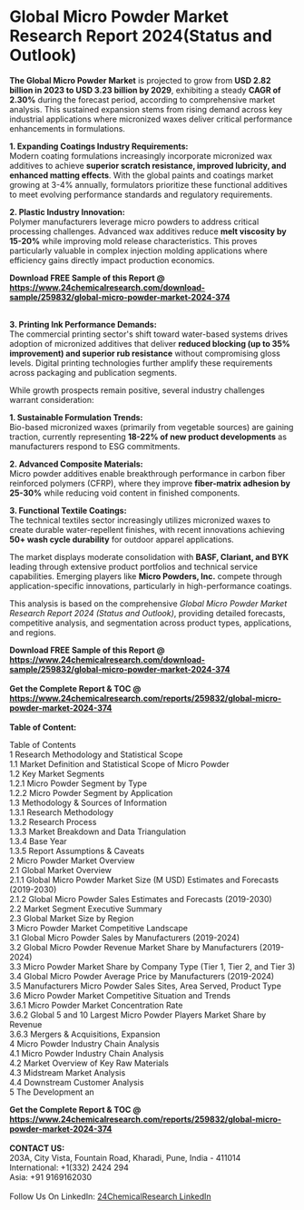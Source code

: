 <h1>Global Micro Powder Market Research Report 2024(Status and Outlook)</h1><p><strong>The Global Micro Powder Market</strong> is projected to grow from <strong>USD 2.82 billion in 2023 to USD 3.23 billion by 2029</strong>, exhibiting a steady <strong>CAGR of 2.30%</strong> during the forecast period, according to comprehensive market analysis. This sustained expansion stems from rising demand across key industrial applications where micronized waxes deliver critical performance enhancements in formulations.</p><p><strong>1. Expanding Coatings Industry Requirements:</strong><br>
Modern coating formulations increasingly incorporate micronized wax additives to achieve <strong>superior scratch resistance, improved lubricity, and enhanced matting effects</strong>. With the global paints and coatings market growing at 3-4% annually, formulators prioritize these functional additives to meet evolving performance standards and regulatory requirements.</p><p><strong>2. Plastic Industry Innovation:</strong><br>
Polymer manufacturers leverage micro powders to address critical processing challenges. Advanced wax additives reduce <strong>melt viscosity by 15-20%</strong> while improving mold release characteristics. This proves particularly valuable in complex injection molding applications where efficiency gains directly impact production economics.</p><div><b>Download FREE Sample of this Report @ 
            <a href="https://www.24chemicalresearch.com/download-sample/259832/global-micro-powder-market-2024-374">
            https://www.24chemicalresearch.com/download-sample/259832/global-micro-powder-market-2024-374</a></b></div><br><p><strong>3. Printing Ink Performance Demands:</strong><br>
The commercial printing sector's shift toward water-based systems drives adoption of micronized additives that deliver <strong>reduced blocking (up to 35% improvement) and superior rub resistance</strong> without compromising gloss levels. Digital printing technologies further amplify these requirements across packaging and publication segments.</p><p>While growth prospects remain positive, several industry challenges warrant consideration:</p><p><strong>1. Sustainable Formulation Trends:</strong><br>
Bio-based micronized waxes (primarily from vegetable sources) are gaining traction, currently representing <strong>18-22% of new product developments</strong> as manufacturers respond to ESG commitments.</p><p><strong>2. Advanced Composite Materials:</strong><br>
Micro powder additives enable breakthrough performance in carbon fiber reinforced polymers (CFRP), where they improve <strong>fiber-matrix adhesion by 25-30%</strong> while reducing void content in finished components.</p><p><strong>3. Functional Textile Coatings:</strong><br>
The technical textiles sector increasingly utilizes micronized waxes to create durable water-repellent finishes, with recent innovations achieving <strong>50+ wash cycle durability</strong> for outdoor apparel applications.</p><p>The market displays moderate consolidation with <strong>BASF, Clariant, and BYK</strong> leading through extensive product portfolios and technical service capabilities. Emerging players like <strong>Micro Powders, Inc.</strong> compete through application-specific innovations, particularly in high-performance coatings.</p><p>This analysis is based on the comprehensive <em>Global Micro Powder Market Research Report 2024 (Status and Outlook)</em>, providing detailed forecasts, competitive analysis, and segmentation across product types, applications, and regions.</p><div><b>Download FREE Sample of this Report @ 
            <a href="https://www.24chemicalresearch.com/download-sample/259832/global-micro-powder-market-2024-374">
            https://www.24chemicalresearch.com/download-sample/259832/global-micro-powder-market-2024-374</a></b></div><br><div><b>Get the Complete Report & TOC @ 
            <a href="https://www.24chemicalresearch.com/reports/259832/global-micro-powder-market-2024-374">
            https://www.24chemicalresearch.com/reports/259832/global-micro-powder-market-2024-374</a></b></div><br>
            <b>Table of Content:</b><p>Table of Contents<br />
1 Research Methodology and Statistical Scope<br />
1.1 Market Definition and Statistical Scope of Micro Powder<br />
1.2 Key Market Segments<br />
1.2.1 Micro Powder Segment by Type<br />
1.2.2 Micro Powder Segment by Application<br />
1.3 Methodology & Sources of Information<br />
1.3.1 Research Methodology<br />
1.3.2 Research Process<br />
1.3.3 Market Breakdown and Data Triangulation<br />
1.3.4 Base Year<br />
1.3.5 Report Assumptions & Caveats<br />
2 Micro Powder Market Overview<br />
2.1 Global Market Overview<br />
2.1.1 Global Micro Powder Market Size (M USD) Estimates and Forecasts (2019-2030)<br />
2.1.2 Global Micro Powder Sales Estimates and Forecasts (2019-2030)<br />
2.2 Market Segment Executive Summary<br />
2.3 Global Market Size by Region<br />
3 Micro Powder Market Competitive Landscape<br />
3.1 Global Micro Powder Sales by Manufacturers (2019-2024)<br />
3.2 Global Micro Powder Revenue Market Share by Manufacturers (2019-2024)<br />
3.3 Micro Powder Market Share by Company Type (Tier 1, Tier 2, and Tier 3)<br />
3.4 Global Micro Powder Average Price by Manufacturers (2019-2024)<br />
3.5 Manufacturers Micro Powder Sales Sites, Area Served, Product Type<br />
3.6 Micro Powder Market Competitive Situation and Trends<br />
3.6.1 Micro Powder Market Concentration Rate<br />
3.6.2 Global 5 and 10 Largest Micro Powder Players Market Share by Revenue<br />
3.6.3 Mergers & Acquisitions, Expansion<br />
4 Micro Powder Industry Chain Analysis<br />
4.1 Micro Powder Industry Chain Analysis<br />
4.2 Market Overview of Key Raw Materials<br />
4.3 Midstream Market Analysis<br />
4.4 Downstream Customer Analysis<br />
5 The Development an</p><div><b>Get the Complete Report & TOC @ 
            <a href="https://www.24chemicalresearch.com/reports/259832/global-micro-powder-market-2024-374">
            https://www.24chemicalresearch.com/reports/259832/global-micro-powder-market-2024-374</a></b></div><br><b>CONTACT US:</b><br>
            203A, City Vista, Fountain Road, Kharadi, Pune, India - 411014<br>
            International: +1(332) 2424 294<br>
            Asia: +91 9169162030 <br><br>
            Follow Us On LinkedIn: <a href="https://www.linkedin.com/company/24chemicalresearch/">24ChemicalResearch LinkedIn</a>
